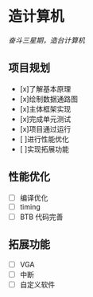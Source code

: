 # 造计算机

*奋斗三星期，造台计算机*



## 项目规划

- [x]了解基本原理
- [x]绘制数据通路图
- [x]主体框架实现
- [x]完成单元测试
- [x]项目通过运行
- [ ]进行性能优化
- [ ]实现拓展功能

## 性能优化
- [ ] 编译优化
- [ ] timing
- [ ] BTB 代码完善

## 拓展功能
- [ ] VGA
- [ ] 中断
- [ ] 自定义软件